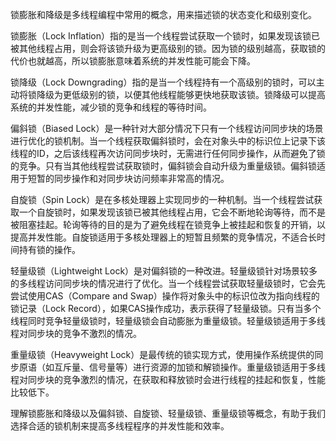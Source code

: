 锁膨胀和降级是多线程编程中常用的概念，用来描述锁的状态变化和级别变化。

锁膨胀（Lock Inflation）指的是当一个线程尝试获取一个锁时，如果发现该锁已被其他线程占用，则会将该锁升级为更高级别的锁。因为锁的级别越高，获取锁的代价也就越高，所以锁膨胀意味着系统的并发性能可能会下降。

锁降级（Lock Downgrading）指的是当一个线程持有一个高级别的锁时，可以主动将锁降级为更低级别的锁，以便其他线程能够更快地获取该锁。锁降级可以提高系统的并发性能，减少锁的竞争和线程的等待时间。

偏斜锁（Biased Lock）是一种针对大部分情况下只有一个线程访问同步块的场景进行优化的锁机制。当一个线程获取偏斜锁时，会在对象头中的标识位上记录下该线程的ID，之后该线程再次访问同步块时，无需进行任何同步操作，从而避免了锁的竞争。只有当其他线程尝试获取锁时，偏斜锁会自动升级为重量级锁。偏斜锁适用于短暂的同步操作和对同步块访问频率非常高的情况。

自旋锁（Spin Lock）是在多核处理器上实现同步的一种机制。当一个线程尝试获取一个自旋锁时，如果发现该锁已被其他线程占用，它会不断地轮询等待，而不是被阻塞挂起。轮询等待的目的是为了避免线程在锁竞争上被挂起和恢复的开销，以提高并发性能。自旋锁适用于多核处理器上的短暂且频繁的竞争情况，不适合长时间持有锁的操作。

轻量级锁（Lightweight Lock）是对偏斜锁的一种改进。轻量级锁针对场景较多的多线程访问同步块的情况进行了优化。当一个线程尝试获取轻量级锁时，它会先尝试使用CAS（Compare and Swap）操作将对象头中的标识位改为指向线程的锁记录（Lock Record），如果CAS操作成功，表示获得了轻量级锁。只有当多个线程同时竞争轻量级锁时，轻量级锁会自动膨胀为重量级锁。轻量级锁适用于多线程对同步块的竞争不激烈的情况。

重量级锁（Heavyweight Lock）是最传统的锁实现方式，使用操作系统提供的同步原语（如互斥量、信号量等）进行资源的加锁和解锁操作。重量级锁适用于多线程对同步块的竞争激烈的情况，在获取和释放锁时会进行线程的挂起和恢复，性能比较低下。

理解锁膨胀和降级以及偏斜锁、自旋锁、轻量级锁、重量级锁等概念，有助于我们选择合适的锁机制来提高多线程程序的并发性能和效率。




